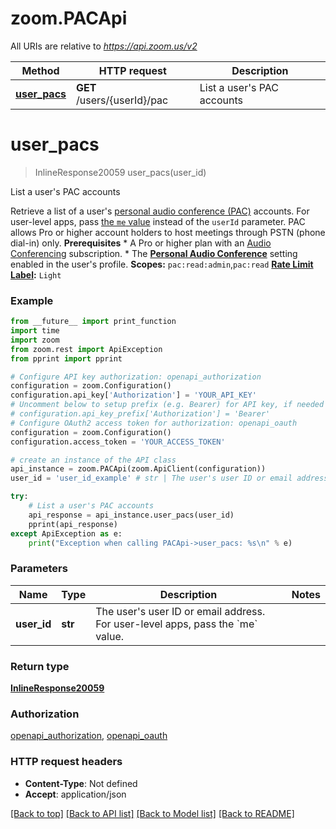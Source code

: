 # zoom.PACApi

All URIs are relative to *https://api.zoom.us/v2*

Method | HTTP request | Description
------------- | ------------- | -------------
[**user_pacs**](PACApi.md#user_pacs) | **GET** /users/{userId}/pac | List a user&#x27;s PAC accounts

# **user_pacs**
> InlineResponse20059 user_pacs(user_id)

List a user's PAC accounts

Retrieve a list of a user's [personal audio conference (PAC)](https://support.zoom.us/hc/en-us/articles/204517069-Getting-Started-with-Personal-Audio-Conference) accounts. For user-level apps, pass [the `me` value](https://developers.zoom.us/docs/api/rest/using-zoom-apis/#the-me-keyword) instead of the `userId` parameter.    PAC allows Pro or higher account holders to host meetings through PSTN (phone dial-in) only.    **Prerequisites**  * A Pro or higher plan with an [Audio Conferencing](https://support.zoom.us/hc/en-us/articles/204517069-Getting-Started-with-Personal-Audio-Conference) subscription.  * The [**Personal Audio Conference**](https://support.zoom.us/hc/en-us/articles/204517069-Getting-Started-with-Personal-Audio-Conference#h_01F5BPM447M6QDJXX50RSFXKJ3) setting enabled in the user's profile.  **Scopes:** `pac:read:admin`,`pac:read`  **[Rate Limit Label](https://marketplace.zoom.us/docs/api-reference/rate-limits#rate-limits):** `Light`

### Example
```python
from __future__ import print_function
import time
import zoom
from zoom.rest import ApiException
from pprint import pprint

# Configure API key authorization: openapi_authorization
configuration = zoom.Configuration()
configuration.api_key['Authorization'] = 'YOUR_API_KEY'
# Uncomment below to setup prefix (e.g. Bearer) for API key, if needed
# configuration.api_key_prefix['Authorization'] = 'Bearer'
# Configure OAuth2 access token for authorization: openapi_oauth
configuration = zoom.Configuration()
configuration.access_token = 'YOUR_ACCESS_TOKEN'

# create an instance of the API class
api_instance = zoom.PACApi(zoom.ApiClient(configuration))
user_id = 'user_id_example' # str | The user's user ID or email address. For user-level apps, pass the `me` value.

try:
    # List a user's PAC accounts
    api_response = api_instance.user_pacs(user_id)
    pprint(api_response)
except ApiException as e:
    print("Exception when calling PACApi->user_pacs: %s\n" % e)
```

### Parameters

Name | Type | Description  | Notes
------------- | ------------- | ------------- | -------------
 **user_id** | **str**| The user&#x27;s user ID or email address. For user-level apps, pass the &#x60;me&#x60; value. | 

### Return type

[**InlineResponse20059**](InlineResponse20059.md)

### Authorization

[openapi_authorization](../README.md#openapi_authorization), [openapi_oauth](../README.md#openapi_oauth)

### HTTP request headers

 - **Content-Type**: Not defined
 - **Accept**: application/json

[[Back to top]](#) [[Back to API list]](../README.md#documentation-for-api-endpoints) [[Back to Model list]](../README.md#documentation-for-models) [[Back to README]](../README.md)

